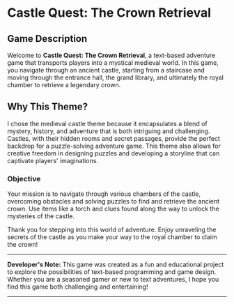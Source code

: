 # Castle Quest: The Crown Retrieval

## Game Description
Welcome to **Castle Quest: The Crown Retrieval**, a text-based adventure game that transports players into a mystical medieval world. In this game, you navigate through an ancient castle, starting from a staircase and moving through the entrance hall, the grand library, and ultimately the royal chamber to retrieve a legendary crown.

## Why This Theme?
I chose the medieval castle theme because it encapsulates a blend of mystery, history, and adventure that is both intriguing and challenging. Castles, with their hidden rooms and secret passages, provide the perfect backdrop for a puzzle-solving adventure game. This theme also allows for creative freedom in designing puzzles and developing a storyline that can captivate players' imaginations.

### Objective
Your mission is to navigate through various chambers of the castle, overcoming obstacles and solving puzzles to find and retrieve the ancient crown. Use items like a torch and clues found along the way to unlock the mysteries of the castle.

Thank you for stepping into this world of adventure. Enjoy unraveling the secrets of the castle as you make your way to the royal chamber to claim the crown!

---

**Developer's Note:** This game was created as a fun and educational project to explore the possibilities of text-based programming and game design. Whether you are a seasoned gamer or new to text adventures, I hope you find this game both challenging and entertaining!

---

